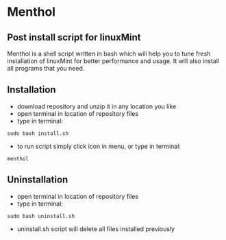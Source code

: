 # Menthol

## Post install script for linuxMint

Menthol is a shell script written in bash which will help you to tune fresh installation of linuxMint for better performance and usage. It will also install all programs that you need. 

## Installation

* download repository and unzip it in any location you like
* open terminal in location of repository files
* type in terminal:

```
sudo bash install.sh
```

* to run script simply click icon in menu, or type in terminal:

```
menthol
```

## Uninstallation

* open terminal in location of repository files
* type in terminal:

```
sudo bash uninstall.sh
```

* uninstall.sh script will delete all files installed previously